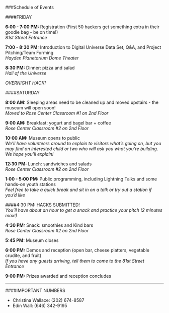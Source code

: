 ###Schedule of Events

####FRIDAY 

**6:00 - 7:00 PM:** Registration (First 50 hackers get something extra in their goodie bag - be on time!)
<br>*81st Street Entrance*

**7:00 - 8:30 PM:** Introduction to Digital Universe Data Set, Q&A, and Project Pitching/Team Forming
<br>*Hayden Planetarium Dome Theater*

**8:30 PM:** Dinner: pizza and salad 
<br>*Hall of the Universe*

*OVERNIGHT HACK!*

####SATURDAY 

**8:00 AM:** Sleeping areas need to be cleaned up and moved upstairs - the museum will open soon!
<br>*Moved to Rose Center Classroom #1 on 2nd Floor*

**9:00 AM:** Breakfast: yogurt and bagel bar + coffee
<br>*Rose Center Classroom #2 on 2nd Floor*

**10:00 AM:** Museum opens to public
<br>*We’ll have volunteers around to explain to visitors what’s going on, but you may find an interested child or two who will ask you what you’re building. We hope you’ll explain!*

**12:30 PM:** Lunch: sandwiches and salads
<br>*Rose Center Classroom #2 on 2nd Floor*

**1:00 - 5:00 PM:** Public programming, including Lightning Talks and some hands-on youth stations
<br>*Feel free to take a quick break and sit in on a talk or try out a station if you’d like*

####4:30 PM: HACKS SUBMITTED!
<br>*You’ll have about an hour to get a snack and practice your pitch (2 minutes max!)*

**4:30 PM:** Snack: smoothies and Kind bars
<br>*Rose Center Classroom #2 on 2nd Floor*

**5:45 PM:** Museum closes 

**6:00 PM:** Demos and reception (open bar, cheese platters, vegetable crudite, and fruit)
<br>*If you have any guests arriving, tell them to come to the 81st Street Entrance*

**9:00 PM:** Prizes awarded and reception concludes

---

####IMPORTANT NUMBERS

- Christina Wallace: (202) 674-8587
- Edin Wall: (646) 342-9195
